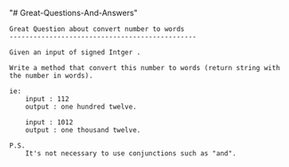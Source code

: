 "# Great-Questions-And-Answers" 
	
	Great Question about convert number to words
	-----------------------------------------------

    Given an input of signed Intger .

	Write a method that convert this number to words (return string with the number in words). 

	ie:
		input : 112
		output : one hundred twelve. 

		input : 1012
		output : one thousand twelve.
		
	P.S.
		It's not necessary to use conjunctions such as "and".

